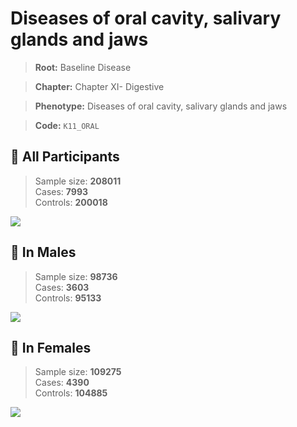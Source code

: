 # Diseases of oral cavity, salivary glands and jaws

> **Root:** Baseline Disease  

> **Chapter:** Chapter XI- Digestive  

> **Phenotype:** Diseases of oral cavity, salivary glands and jaws  

> **Code:** `K11_ORAL`

## 🧪 All Participants  
> Sample size: **208011**  
> Cases: **7993**  
> Controls: **200018**
<img src="/Disease/Figures/ALL/Incidence/K11_ORAL.png"/>
<CsvTable src="/Disease_Data/ALL/Incidence/COX_K11_ORAL.csv" label="🔍 View full results" />

## 👨 In Males  
> Sample size: **98736**  
> Cases: **3603**  
> Controls: **95133**
<img src="/Disease/Figures/Male/Incidence/K11_ORAL.png"/>
<CsvTable src="/Disease_Data/Male/Incidence/COX_K11_ORAL.csv" label="🔍 View full results" />

## 👩 In Females  
> Sample size: **109275**  
> Cases: **4390**  
> Controls: **104885**
<img src="/Disease/Figures/Female/Incidence/K11_ORAL.png"/>
<CsvTable src="/Disease_Data/Female/Incidence/COX_K11_ORAL.csv" label="🔍 View full results" />

